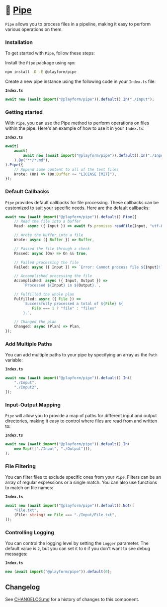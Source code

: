 # 🧪 [Pipe]

`Pipe` allows you to process files in a pipeline, making it easy to perform
various operations on them.

### Installation

To get started with `Pipe`, follow these steps:

Install the `Pipe` package using `npm`:

```sh
npm install -D -E @playform/pipe
```

Create a new pipe instance using the following code in your `Index.ts` file:

**`Index.ts`**

```ts
await new (await import("@playform/pipe")).default().In("./Input");
```

### Getting started

With `Pipe`, you can use the Pipe method to perform operations on files within
the pipe. Here's an example of how to use it in your `Index.ts`:

**`Index.ts`**

```ts
await(
	await(
		await new (await import("@playform/pipe")).default().In("./Input"),
	).By("**/*.md"),
).Pipe({
	// Append some content to all of the text files
	Wrote: (On) => (On.Buffer += "LICENSE [MIT]"),
});
```

### Default Callbacks

`Pipe` provides default callbacks for file processing. These callbacks can be
customized to suit your specific needs. Here are the default callbacks:

```ts
await new (await import("@playform/pipe")).default().Pipe({
	// Read the file into a buffer
	Read: async ({ Input }) => await fs.promises.readFile(Input, "utf-8"),

	// Wrote the buffer into a file
	Wrote: async ({ Buffer }) => Buffer,

	// Passed the file through a check
	Passed: async (On) => On && true,

	// Failed processing the file
	Failed: async ({ Input }) => `Error: Cannot process file ${Input}!`,

	// Accomplished processing the file
	Accomplished: async ({ Input, Output }) =>
		`Processed ${Input} in ${Output}.`,

	// Fulfilled the whole plan
	Fulfilled: async ({ File }) =>
		`Successfully processed a total of ${File} ${
			File === 1 ? "file" : "files"
		}.`,

	// Changed the plan
	Changed: async (Plan) => Plan,
});
```

### Add Multiple Paths

You can add multiple paths to your pipe by specifying an array as the `Path`
variable:

**`Index.ts`**

```ts
await new (await import("@playform/pipe")).default().In([
	"./Input",
	"./Input2",
]);
```

### Input-Output Mapping

`Pipe` will allow you to provide a map of paths for different input and output
directories, making it easy to control where files are read from and written to:

**`Index.ts`**

```ts
await new (await import("@playform/pipe")).default().In(
	new Map([["./Input", "./Output"]]),
);
```

### File Filtering

You can filter files to exclude specific ones from your `Pipe`. Filters can be
an array of regular expressions or a single match. You can also use functions to
match on file names:

**`Index.ts`**

```ts
await new (await import("@playform/pipe")).default().Not([
	"File.txt",
	(File: string) => File === "./Input/File.txt",
]);
```

### Controlling Logging

You can control the logging level by setting the `Logger` parameter. The default
value is `2`, but you can set it to `0` if you don't want to see debug messages:

**`Index.ts`**

```ts
new (await import("@playform/pipe")).default(0);
```

[Pipe]: HTTPS://NPMJS.Org/@playform/pipe

## Changelog

See [CHANGELOG.md](CHANGELOG.md) for a history of changes to this component.
